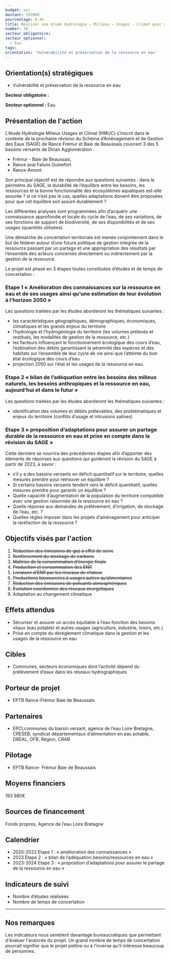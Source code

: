 ```yaml
---
budget: oui
montant: 193980
pourcentage: 0,4%
title: Réaliser une étude Hydrologie – Milieux – Usages - Climat pour assurer le partage durable de la ressource en eau de La Rance et du Frémur (analyses HMUC)
number: 38
secteur_obligatoire:
secteur_optionnel:
  - Eau
tags:
orientation: 'Vulnérabilité et préservation de la ressource en eau'
---
```


## Orientation(s) stratégiques

- Vulnérabilité et préservation de la ressource en eau

**Secteur obligatoire :**

**Secteur optionnel :** Eau

## Présentation de l'action

L’étude Hydrologie Milieux Usages et Climat (HMUC) s’inscrit dans le contexte de la prochaine révision du Schéma d’Aménagement et de Gestion des Eaux (SAGE) de Rance Frémur et Baie de Beaussais couvrant 3 des 5 bassins versants de Dinan Agglomération :
- Frémur - Baie de Beaussais,
- Rance aval Faluns Guinefort
- Rance-Amont.

Son principal objectif est de répondre aux questions suivantes : dans le périmètre du SAGE, la durabilité de l’équilibre entre les besoins, les ressources et la bonne fonctionnalité des écosystèmes aquatiques est-elle assurée ? si ce n’est pas le cas, quelles adaptations doivent être proposées pour que cet équilibre soit assuré durablement ?

Les différentes analyses sont programmées afin d’acquérir une connaissance approfondie et locale du cycle de l’eau, de ses variations, de ses fonctions de support de biodiversité, de ses disponibilités et de ses usages (quantités utilisées).

Une démarche de concertation territoriale est menée conjointement dans le but de fédérer autour d’une future politique de gestion intégrée de la ressource passant par un partage et une appropriation des résultats par l’ensemble des acteurs concernés directement ou indirectement par la gestion de la ressource.

Le projet est phasé en 3 étapes toutes constituées d’études et de temps de concertation :

### Etape 1 « Amélioration des connaissances sur la ressource en eau et de ses usages ainsi qu’une estimation de leur évolution à l’horizon 2050 »

Les questions traitées par les études aborderont les thématiques suivantes :
- les caractéristiques géographiques, démographiques, économiques, climatiques et les grands enjeux du territoire
- l’hydrologie et l’hydrogéologie du territoire (les volumes prélevés et restitués, les modalités de gestion de la ressource, etc.)
- les facteurs influençant le fonctionnement écologique des cours d’eau, l’estimation des débits garantissant la pérennité des espèces et des habitats sur l’ensemble de leur cycle de vie ainsi que l’atteinte du bon état écologique des cours d’eau
- projection 2050 sur l’état et les usages de la ressource en eau.

### Etape 2 « bilan de l’adéquation entre les besoins des milieux naturels, les besoins anthropiques et la ressource en eau, aujourd’hui et dans le futur »

Les questions traitées par les études aborderont les thématiques suivantes :
- identification des volumes et débits prélevables, des problématiques et enjeux du territoire (conflits d’usage et intrusions salines)

### Etape 3 « proposition d’adaptations pour assurer un partage durable de la ressource en eau et prise en compte dans la révision du SAGE »

Cette dernière se nourrira des précédentes étapes afin d’apporter des éléments de réponses aux questions qui guideront la révision du SAGE à partir de 2023, à savoir :
- s’il y a des bassins versants en déficit quantitatif sur le territoire, quelles mesures prendre pour retrouver un équilibre ?
- Si certains bassins versants tendent vers le déficit quantitatif, quelles mesures prendre pour garantir un équilibre ?
- Quelle capacité d’augmentation de la population du territoire compatible avec une gestion raisonnée de la ressource en eau ?
- Quelle réponse aux demandes de prélèvement, d’irrigation, de stockage de l’eau, etc. ?
- Quelles règles imposer dans les projets d’aménagement pour anticiper la raréfaction de la ressource ?

## Objectifs visés par l'action

1. ~~Réduction des émissions de gaz à effet de serre~~
2. ~~Renforcement du stockage de carbone~~
3. ~~Maîtrise de la consommation d’énergie finale~~
4. ~~Production et consommation des ENR~~
5. ~~Livraison d’ENR par les réseaux de chaleur~~
6. ~~Productions biosourcées à usages autres qu’alimentaires~~
7. ~~Réduction des émissions de polluants atmosphériques~~
8. ~~Évolution coordonnée des réseaux énergétiques~~
9. Adaptation au changement climatique

## Effets attendus

- Sécuriser et assurer un accès équitable à l’eau fonction des besoins vitaux (eau potable) et autres usages (agriculture, industrie, loisirs, etc.)
- Prise en compte du dérèglement climatique dans la gestion et les usages de la ressource en eau

## Cibles

- Communes, secteurs économiques dont l’activité dépend du prélèvement d’eaux dans les réseaux hydrographiques

## Porteur de projet

- EPTB Rance-Frémur Baie de Beaussais

## Partenaires

- EPCI,communes du bassin versant, agence de l’eau Loire Bretagne, CRESEB, syndicat départementaux d’alimentation en eau potable, DREAL, OFB, Région, CRAB

## Pilotage

- EPTB Rance- Frémur Baie de Beaussais

## Moyens financiers

193 980€

## Sources de financement

Fonds propres, Agence de l’eau Loire Bretagne

## Calendrier

- 2020-2022 Etape 1 : « amélioration des connaissances »
- 2023 Etape 2 : « bilan de l’adéquation besoins/ressources en eau »
- 2023-2024 Etape 3 : « proposition d’adaptations pour assurer le partage de la ressource en eau »

## Indicateurs de suivi

- Nombre d’études réalisées
- Nombre de temps de concertation

---

## Nos remarques

Les indicateurs nous semblent davantage bureaucratiques que permettant d'évaluer l'avancée du projet. Un grand nombre de temps de concertation pourrait signifier que le projet piétine ou à l'inverse qu'il intéresse beaucoup de personnes.